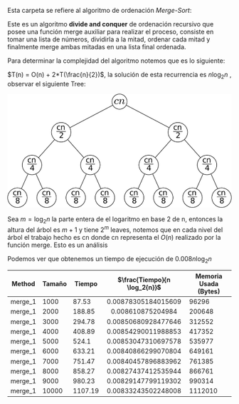 Esta carpeta se refiere al algoritmo de ordenación *Merge-Sort*:

Este es un algoritmo **divide and conquer** de ordenación recursivo que posee una función merge auxiliar para realizar el proceso, consiste en tomar una lista de números, dividirla a la mitad, ordenar cada mitad y finalmente merge ambas mitadas en una lista final ordenada.

Para determinar la complejidad del algoritmo notemos que es lo siguiente:

$T(n) = O(n) + 2*T(\frac{n}{2})$, la solución de esta recurrencia es $n\log_2{n}$ , observar el siguiente Tree:

![](g12.png)

Sea $m =\log_2{n}$ la parte entera de el logaritmo en base 2 de n, entonces la altura del árbol es $m+1$ y tiene $2^m$ leaves, notemos que en cada nivel del árbol el trabajo hecho es cn donde cn representa el $O(n)$ realizado por la función merge. Esto es un análisis 

Podemos ver que obtenemos un tiempo de ejecución de $0.008n\log_2{n}$

| Method  | Tamaño | Tiempo  | $\frac{Tiempo}{n \log_2{n}}$ | Memoria Usada (Bytes) |
|:-------:| ------ | ------- |:----------------------------:| --------------------- |
| merge_1 | 1000   | 87.53   | 0.00878305184015609          | 96296                 |
| merge_1 | 2000   | 188.85  | 0.008610875204984            | 200648                |
| merge_1 | 3000   | 294.78  | 0.00850680928477646          | 312552                |
| merge_1 | 4000   | 408.89  | 0.00854290011988853          | 417352                |
| merge_1 | 5000   | 524.1   | 0.00853047310697578          | 535977                |
| merge_1 | 6000   | 633.21  | 0.00840866299070804          | 649161                |
| merge_1 | 7000   | 751.47  | 0.00840457896883962          | 761385                |
| merge_1 | 8000   | 858.27  | 0.00827437412535944          | 866761                |
| merge_1 | 9000   | 980.23  | 0.00829147799119302          | 990314                |
| merge_1 | 10000  | 1107.19 | 0.00833243502248008          | 1112010               |
